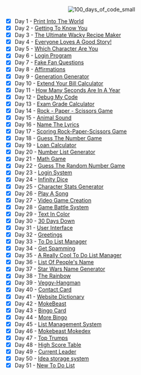 <div align="center"> 
  
  ![100_days_of_code_small](https://github.com/user-attachments/assets/f11fb7a0-0104-4b72-a35c-917dd4d169b7)


</div>

- [x] Day 1 - [Print Into The World](Day%201%20-%20Print%20Into%20The%20World/project_1.py)
- [x] Day 2 - [Getting To Know You](Day%202%20-%20Getting%20To%20Know%20You/project_2.py)
- [x] Day 3 - [The Ultimate Wacky Recipe Maker](Day%203%20-%20The%20Ultimate%20Wacky%20Recipe%20Maker/project_3.py)
- [x] Day 4 - [Everyone Loves A Good Story!](Day%204%20-%20Everyone%20Loves%20A%20Good%20Story!/project_4.py)
- [x] Day 5 - [Which Character Are You](Day%205%20-%20Which%20Character%20Are%20You/project_5.py)
- [x] Day 6 - [Login Program](Day%206%20-%20Login%20Program/project_6.py)
- [x] Day 7 - [Fake Fan Questions](Day%207%20-%20Fake%20Fan%20Questions/project_7.py)
- [x] Day 8 - [Affirmations](Day%208%20-%20Affirmations/project_8.py)
- [x] Day 9 - [Generation Generator](Day%209%20-%20Generation%20Generator/project_9.py)
- [x] Day 10 - [Extend Your Bill Calculator](Day%2010%20-%20Extend%20Your%20Bill%20Calculator/project_10.py)
- [x] Day 11 - [How Many Seconds Are In A Year](Day%2011%20-%20How%20Many%20Seconds%20Are%20In%20A%20Year/project_11.py)
- [x] Day 12 - [Debug My Code](Day%2012%20-%20Debug%20My%20Code/project_12.py)
- [x] Day 13 - [Exam Grade Calculator](Day%2013%20-%20Exam%20Grade%20Calculator/project_13.py)
- [x] Day 14 - [Rock - Paper - Scissors Game](Day%2014%20-%20Rock%20-%20Paper%20-%20Scissors%20Game/project_14.py)
- [x] Day 15 - [Animal Sound](Day%2015%20-%20Animal%20Sound/project_15.py)
- [x] Day 16 - [Name The Lyrics](Day%2016%20-%20Name%20The%20Lyrics/project_16.py)
- [x] Day 17 - [Scoring Rock-Paper-Scissors Game](Day%2017%20-%20Scoring%20Rock-Paper-Scissors%20Game/project_17.py)
- [x] Day 18 - [Guess The Number Game](Day%2018%20-%20Guess%20The%20Number%20Game/project_18.py)
- [x] Day 19 - [Loan Calculator](Day%2019%20-%20Loan%20Calculator/project_19.py)
- [x] Day 20 - [Number List Generator](Day%2020%20-%20Number%20List%20Generator/project_20.py)
- [x] Day 21 - [Math Game](Day%2021%20-%20Math%20Game/project_21.py)
- [x] Day 22 - [Guess The Random Number Game](Day%2022%20-%20Guess%20The%20Random%20Number%20Game/project_22.py)
- [x] Day 23 - [Login System](Day%2023%20-%20Login%20System/project_23.py)
- [x] Day 24 - [Infinity Dice](Day%2024%20-%20Infinity%20Dice/project_24.py)
- [x] Day 25 - [Character Stats Generator](Day%2025%20-%20Character%20Stats%20Generator/project_25.py)
- [x] Day 26 - [Play A Song](Day%2026%20-%20Play%20A%20Song/project_26.py)
- [x] Day 27 - [Video Game Creation](Day%2027%20-%20Video%20Game%20Creation/project_27.py)
- [x] Day 28 - [Game Battle System](Day%2028%20-%20Game%20Battle%20System/project_28.py)
- [x] Day 29 - [Text In Color](Day%2029%20-%20Text%20in%20color/project_29.py)
- [x] Day 30 - [30 Days Down](Day%2030%20-%2030%20Days%20Down/project_30.py)
- [x] Day 31 - [User Interface](Day%2031%20-%20User%20Interface/project_31.py)
- [x] Day 32 - [Greetings](Day%2032%20-%20Greetings/project_32.py)
- [x] Day 33 - [To Do List Manager](Day%2033%20-%20To%20Do%20List%20Manager/project_33.py)
- [x] Day 34 - [Get Spamming](Day%2034%20-%20Get%20Spamming/project_34.py)
- [x] Day 35 - [A Really Cool To Do List Manager](Day%2035%20-%20A%20Really%20Cool%20To%20Do%20List%20Manager/project_35.py)
- [x] Day 36 - [List Of People's Name](Day%2036%20-%20List%20Of%20People's%20Name/project_36.py)
- [x] Day 37 - [Star Wars Name Generator](Day%2037%20-%20Star%20Wars%20Name%20Generator/project_37.py)
- [x] Day 38 - [The Rainbow](Day%2038%20-%20The%20Rainbow/project_38.py)
- [x] Day 39 - [Veggy-Hangman](Day%2039%20-%20Veggy-Hangman/project_39.py)
- [x] Day 40 - [Contact Card](Day%2040%20-%20Contact%20Card/project_40.py)
- [x] Day 41 - [Website Dictionary](Day%2041%20-%20Website%20Dictionary/project_41.py)
- [x] Day 42 - [MokeBeast](Day%2042%20-%20MokeBeast/project_42.py)
- [x] Day 43 - [Bingo Card](Day%2043%20-%20Bingo%20Card/project_43.py)
- [x] Day 44 - [More Bingo](Day%2044%20-%20More%20Bingo/project_44.py)
- [x] Day 45 - [List Management System](Day%2045%20-%20List%20Management%20System/project_45.py)
- [x] Day 46 - [Mokebeast Mokedex](Day%2046%20-%20%20Mokebeast%20Mokedex/project_46.py)
- [x] Day 47 - [Top Trumps](Day%2047%20-%20Top%20Trumps/project_47.py)
- [x] Day 48 - [High Score Table](Day%2048%20-%20High%20Score%20Table/project_48.py)
- [x] Day 49 - [Current Leader](Day%2049%20-%20Current%20Leader/project_49.py)
- [x] Day 50 - [Idea storage system](Day%2050%20-%20Idea%20storage%20system/project_50.py)
- [x] Day 51 - [New To Do List](Day%2051%20-%20New%20To%20Do%20List/project_51.py)
